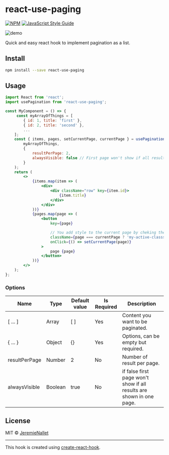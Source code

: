 # react-use-paging

[![NPM](https://img.shields.io/npm/v/typer.svg)](https://www.npmjs.com/package/react-use-paging) [![JavaScript Style Guide](https://img.shields.io/badge/code_style-standard-brightgreen.svg)](https://standardjs.com)

![demo](https://media.giphy.com/media/H1BVNub8Z4AD2SEHAL/giphy.gif)

Quick and easy react hook to implement pagination as a list.

## Install

```bash
npm install --save react-use-paging
```

## Usage

```jsx
import React from 'react';
import usePagination from 'react-use-paging';

const MyComponent = () => {
     const myArrayOfThings = [
        { id: 1, title: 'first' },
        { id: 2, title: 'second' },
        ...
    ];
    const { items, pages, setCurrentPage, currentPage } = usePagination(
        myArrayOfThings,
        {
            resultPerPage: 2,
            alwaysVisible: false // First page won't show if all results are in one page.
        }
    );
    return (
        <>
            {items.map(item => (
                <div>
                    <div className="row" key={item.id}>
                        {item.title}
                    </div>
                </div>
            ))}
            {pages.map(page => (
                <button
                    key={page}

                    // You add style to the current page by cheking the current page you are on.
                    className={page === currentPage ? 'my-active-classs' : ''}
                    onClick={() => setCurrentPage(page)}
                >
                    page {page}
                </button>
            ))}
        </>
    );
};
```

### Options

| Name          | Type    | Default value | Is Required | Description                                                          |
| ------------- | ------- | ------------- | ----------- | -------------------------------------------------------------------- |
| [ ... ]       | Array   | [ ]           | Yes         | Content you want to be paginated.                                    |
| { ... }       | Object  | {}            | Yes         | Options, can be empty but required.                                  |
| resultPerPage | Number  | 2             | No          | Number of result per page.                                           |
| alwaysVisible | Boolean | true          | No          | if false first page won't show if all results are shown in one page. |

## License

MIT © [JeremieNallet](https://github.com/JeremieNallet)

---

This hook is created using [create-react-hook](https://github.com/hermanya/create-react-hook).

